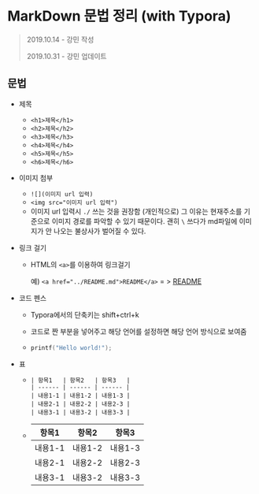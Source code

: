 

<h1>MarkDown 문법 정리 (with Typora)</h1>

> 2019.10.14 - 강민 작성
>
> 2019.10.31 - 강민 업데이트



## 문법

- 제목
  - `<h1>제목</h1>`
  - `<h2>제목</h2>`
  - `<h3>제목</h3>`
  - `<h4>제목</h4>`
  - `<h5>제목</h5>`
  - `<h6>제목</h6>`
  
- 이미지 첨부
  - `![](이미지 url 입력)`
  - `<img src="이미지 url 입력")`
  - 이미지 url 입력시 `./` 쓰는 것을 권장함 (개인적으로) 그 이유는 현재주소를 기준으로 이미지 경로를 파악할 수 있기 때문이다. 괜히 `\` 쓰다가 md파일에 이미지가 안 나오는 불상사가 벌어질 수 있다.
  
- 링크 걸기

  - HTML의 `<a>`를 이용하여 링크걸기

    예) `<a href="../README.md">README</a>` = > <a href="../README.md">README</a>

- 코드 펜스

  - Typora에서의 단축키는 shift+ctrl+k

  - 코드로 짠 부분을 넣어주고 해당 언어를 설정하면 해당 언어 방식으로 보여줌

  - ```c++
    printf("Hello world!");
    ```

- 표

  - ```
    | 항목1   | 항목2   | 항목3   |
    | ------ | ------ | ------ |
    | 내용1-1 | 내용1-2 | 내용1-3 |
    | 내용2-1 | 내용2-2 | 내용2-3 |
    | 내용3-1 | 내용3-2 | 내용3-3 |
    ```

  - | 항목1   | 항목2   | 항목3   |
    | ------- | ------- | ------- |
    | 내용1-1 | 내용1-2 | 내용1-3 |
    | 내용2-1 | 내용2-2 | 내용2-3 |
    | 내용3-1 | 내용3-2 | 내용3-3 |

